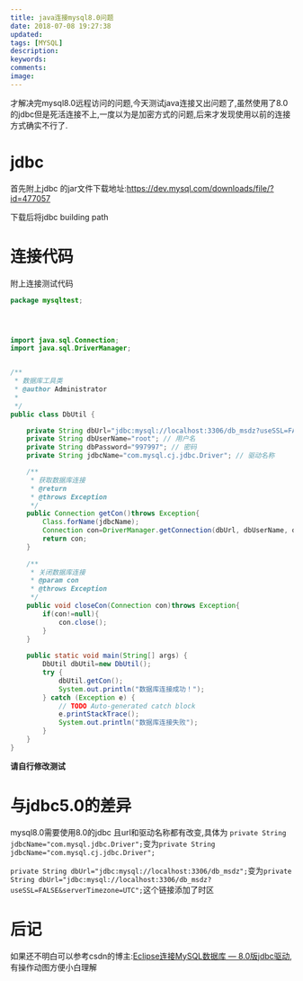 ```yaml
---
title: java连接mysql8.0问题
date: 2018-07-08 19:27:38
updated:
tags: [MYSQL]
description:
keywords:
comments:
image:
---
```

才解决完mysql8.0远程访问的问题,今天测试java连接又出问题了,虽然使用了8.0的jdbc但是死活连接不上,一度以为是加密方式的问题,后来才发现使用以前的连接方式确实不行了.
<!--more-->

# jdbc #
首先附上jdbc 的jar文件下载地址:https://dev.mysql.com/downloads/file/?id=477057

下载后将jdbc building path

# 连接代码 #
附上连接测试代码
```java
package mysqltest;




import java.sql.Connection;
import java.sql.DriverManager;


/**
 * 数据库工具类
 * @author Administrator
 *
 */
public class DbUtil {

	private String dbUrl="jdbc:mysql://localhost:3306/db_msdz?useSSL=FALSE&serverTimezone=UTC"; // 数据库连接地址
	private String dbUserName="root"; // 用户名
	private String dbPassword="997997"; // 密码
	private String jdbcName="com.mysql.cj.jdbc.Driver"; // 驱动名称

	/**
	 * 获取数据库连接
	 * @return
	 * @throws Exception
	 */
	public Connection getCon()throws Exception{
		Class.forName(jdbcName);
		Connection con=DriverManager.getConnection(dbUrl, dbUserName, dbPassword);
		return con;
	}
	
	/**
	 * 关闭数据库连接
	 * @param con
	 * @throws Exception
	 */
	public void closeCon(Connection con)throws Exception{
		if(con!=null){
			con.close();
		}
	}
	
	public static void main(String[] args) {
		DbUtil dbUtil=new DbUtil();
		try {
			dbUtil.getCon();
			System.out.println("数据库连接成功！");
		} catch (Exception e) {
			// TODO Auto-generated catch block
			e.printStackTrace();
			System.out.println("数据库连接失败");
		}
	}
}


```
**请自行修改测试**

# 与jdbc5.0的差异 #
mysql8.0需要使用8.0的jdbc 且url和驱动名称都有改变,具体为
` private String jdbcName="com.mysql.jdbc.Driver"; `变为` private String jdbcName="com.mysql.cj.jdbc.Driver"; `

` private String dbUrl="jdbc:mysql://localhost:3306/db_msdz"; `变为` private String dbUrl="jdbc:mysql://localhost:3306/db_msdz?useSSL=FALSE&serverTimezone=UTC"; `这个链接添加了时区

# 后记 #
如果还不明白可以参考csdn的博主:[Eclipse连接MySQL数据库 — 8.0版jdbc驱动](https://blog.csdn.net/yangdan1025/article/details/80591012),有操作动图方便小白理解